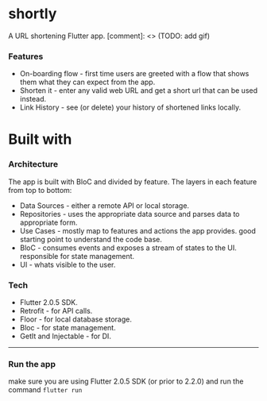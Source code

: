 # shortly

A URL shortening Flutter app.
[comment]: <> (TODO: add gif)

### Features

* On-boarding flow - first time users are greeted with a flow that shows them what they can expect
  from the app.
* Shorten it - enter any valid web URL and get a short url that can be used instead.
* Link History - see (or delete) your history of shortened links locally.

# Built with

### Architecture

The app is built with BloC and divided by feature. The layers in each feature from top to bottom:

* Data Sources - either a remote API or local storage.
* Repositories - uses the appropriate data source and parses data to appropriate form.
* Use Cases - mostly map to features and actions the app provides. good starting point to understand
  the code base.
* BloC - consumes events and exposes a stream of states to the UI. responsible for state management.
* UI - whats visible to the user.

### Tech

* Flutter 2.0.5 SDK.
* Retrofit - for API calls.
* Floor - for local database storage.
* Bloc - for state management.
* GetIt and Injectable - for DI.

------ 

### Run the app

make sure you are using Flutter 2.0.5 SDK (or prior to 2.2.0) and run the command `flutter run`